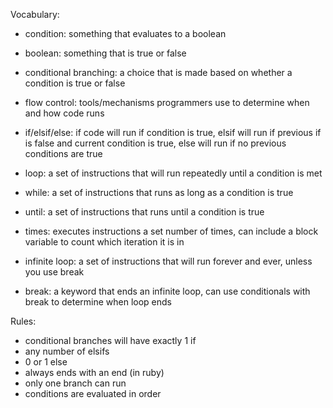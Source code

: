 Vocabulary:

- condition: something that evaluates to a boolean

- boolean: something that is true or false

- conditional branching: a choice that is made based on whether a condition is true or false

- flow control: tools/mechanisms programmers use to determine when and how code runs

- if/elsif/else: if code will run if condition is true, elsif will run if previous if is false and current condition is true, else will run if no previous conditions are true

- loop: a set of instructions that will run repeatedly until a condition is met

- while: a set of instructions that runs as long as a condition is true

- until: a set of instructions that runs until a condition is true

- times: executes instructions a set number of times, can include a block variable to count which iteration it is in

- infinite loop: a set of instructions that will run forever and ever, unless you use break

- break: a keyword that ends an infinite loop, can use conditionals with break to determine when loop ends

Rules:

- conditional branches will have exactly 1 if
- any number of elsifs
- 0 or 1 else
- always ends with an end (in ruby)
- only one branch can run
- conditions are evaluated in order